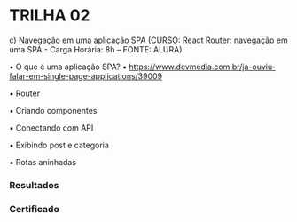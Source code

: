 # TRILHA 02

c) Navegação em uma aplicação SPA (CURSO: React Router: navegação em uma SPA - Carga Horária: 8h – FONTE: ALURA)

▪ O que é uma aplicação SPA?
▪ <https://www.devmedia.com.br/ja-ouviu-falar-em-single-page-applications/39009>

▪ Router

▪ Criando componentes

▪ Conectando com API

▪ Exibindo post e categoria

▪ Rotas aninhadas

### Resultados

### Certificado
